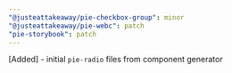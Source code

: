 ```yaml
---
"@justeattakeaway/pie-checkbox-group": minor
"@justeattakeaway/pie-webc": patch
"pie-storybook": patch
---
```


[Added] - initial `pie-radio` files from component generator
